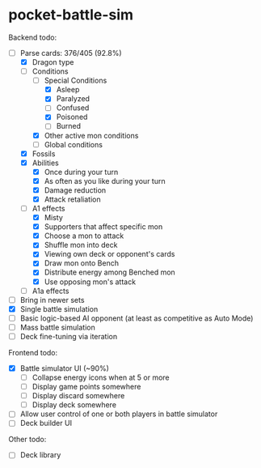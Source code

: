# pocket-battle-sim

Backend todo:

- [ ] Parse cards: 376/405 (92.8%)
  - [x] Dragon type
  - [ ] Conditions
    - [ ] Special Conditions
      - [x] Asleep
      - [x] Paralyzed
      - [ ] Confused
      - [x] Poisoned
      - [ ] Burned
    - [x] Other active mon conditions
    - [ ] Global conditions
  - [x] Fossils
  - [x] Abilities
    - [x] Once during your turn
    - [x] As often as you like during your turn
    - [x] Damage reduction
    - [x] Attack retaliation
  - [ ] A1 effects
    - [x] Misty
    - [x] Supporters that affect specific mon
    - [x] Choose a mon to attack
    - [x] Shuffle mon into deck
    - [x] Viewing own deck or opponent's cards
    - [x] Draw mon onto Bench
    - [x] Distribute energy among Benched mon
    - [x] Use opposing mon's attack
  - [ ] A1a effects
- [ ] Bring in newer sets
- [x] Single battle simulation
- [ ] Basic logic-based AI opponent (at least as competitive as Auto Mode)
- [ ] Mass battle simulation
- [ ] Deck fine-tuning via iteration

Frontend todo:

- [x] Battle simulator UI (~90%)
  - [ ] Collapse energy icons when at 5 or more
  - [ ] Display game points somewhere
  - [ ] Display discard somewhere
  - [ ] Display deck somewhere
- [ ] Allow user control of one or both players in battle simulator
- [ ] Deck builder UI

Other todo:

- [ ] Deck library
